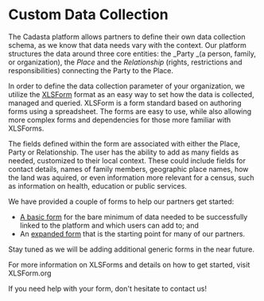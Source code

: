 # Custom Data Collection

The Cadasta platform allows partners to define their own data collection schema, as we know that data needs vary with the context.  Our platform structures the data around three core entities: the _Party _\(a person, family, or organization\), the _Place_ and the _Relationship_ \(rights, restrictions and responsibilities\) connecting the Party to the Place.

In order to define the data collection parameter of your organization, we utilize the [XLSForm](http://xlsform.org/) format as an easy way to set how the data is collected, managed and queried.  XLSForm is a form standard based on authoring forms using a spreadsheet.  The forms are easy to use, while also allowing more complex forms and dependencies for those more familiar with XLSForms.

The fields defined within the form are associated with either the Place, Party or Relationship. The user has the ability to add as many fields as needed, customized to their local context.  These could include fields for contact details, names of family members, geographic place names, how the land was aquired, or even information more relevant for a census, such as information on health, education or public services.

We have provided a couple of forms to help our partners get started:

* [A basic form](https://docs.google.com/spreadsheets/d/1gB7lcz4Dr6aqdW_Oesuum2pbI8lzs6EYTLpVZGQMhcQ/edit#gid=2006567796) for the bare minimum of data needed to be successfully linked to the platform and which users can add to; and
* An [expanded form](https://docs.google.com/spreadsheets/d/1QsqMTLlPH5KVbBcgnh6MHWkIR0pIFchVzkqBSoL92fA/edit#gid=2006567796) that is the starting point for many of our partners.

Stay tuned as we will be adding additional generic forms in the near future.

For more information on XLSForms and details on how to get started, visit XLSForm.org

If you need help with your form, don't hesitate to contact us!

